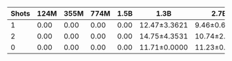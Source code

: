 |   Shots |   124M |   355M |   774M |   1.5B | 1.3B         | 2.7B         | 6B           |
|---------|--------|--------|--------|--------|--------------|--------------|--------------|
|       1 |   0.00 |   0.00 |   0.00 |   0.00 | 12.47±3.3621 | 9.46±0.6690  | 11.56±1.3703 |
|       2 |   0.00 |   0.00 |   0.00 |   0.00 | 14.75±4.3531 | 10.74±2.3430 | 12.16±2.4525 |
|       0 |   0.00 |   0.00 |   0.00 |   0.00 | 11.71±0.0000 | 11.23±0.0000 | 12.63±0.0000 |